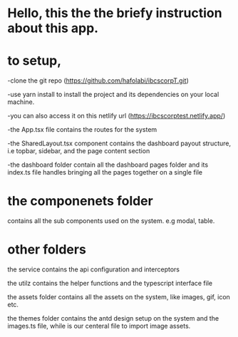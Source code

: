 # Hello, this the the briefy instruction about this app.

# to setup,
-clone the git repo (https://github.com/hafolabi/ibcscorpT.git)

-use yarn install to install the project and its dependencies on your local machine. 

-you can also access it on this netlify url (https://ibcscorptest.netlify.app/)

-the App.tsx file contains the routes for the system 

-the SharedLayout.tsx component contains the dashboard payout structure, i.e topbar, sidebar, and the page content section

-the dashboard folder contain all the dashboard pages folder and its index.ts file handles bringing all the pages together on a single file

#  the componenets folder
contains all the sub components used on the system. e.g modal, table.

# other folders
the service contains the api configuration and interceptors

the utilz contains the helper functions and the typescript interface file

the assets folder contains all the assets on the system, like images, gif, icon etc.

the themes folder contains the antd design setup on the system and  the images.ts file, while is our centeral file to import image assets.

